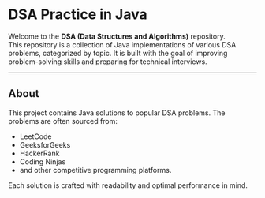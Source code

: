 # DSA Practice in Java

Welcome to the **DSA (Data Structures and Algorithms)** repository.  
This repository is a collection of Java implementations of various DSA problems, categorized by topic. It is built with the goal of improving problem-solving skills and preparing for technical interviews.

---

## About

This project contains Java solutions to popular DSA problems. The problems are often sourced from:

- LeetCode
- GeeksforGeeks
- HackerRank
- Coding Ninjas
- and other competitive programming platforms.

Each solution is crafted with readability and optimal performance in mind.
